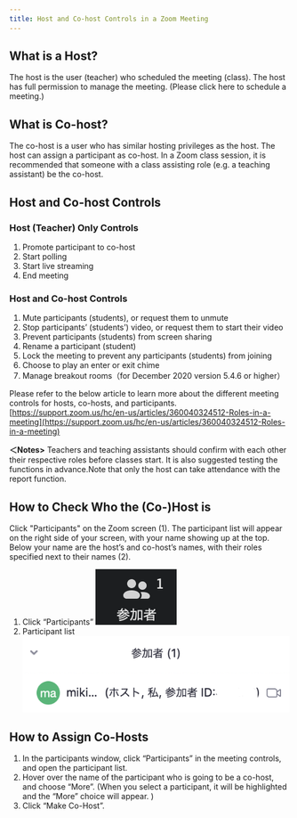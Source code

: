 ```yaml
---
title: Host and Co-host Controls in a Zoom Meeting
---
```


## What is a Host?
The host is the user (teacher) who scheduled the meeting (class). The host has full permission to manage the meeting.
(Please click here to schedule a meeting.)

## What is Co-host?
The co-host is a user who has similar hosting privileges as the host. The host can assign a participant as co-host.
In a Zoom class session, it is recommended that someone with a class assisting role (e.g. a teaching assistant) be the co-host.

## Host and Co-host Controls
### Host (Teacher) Only Controls
1. Promote participant to co-host
1. Start polling
1. Start live streaming
1. End meeting

### Host and Co-host Controls
1. Mute participants (students), or request them to unmute
1. Stop participants’ (students’) video, or request them to start their video
1. Prevent participants (students) from screen sharing
1. Rename a participant (student)
1. Lock the meeting to prevent any participants (students) from joining
1. Choose to play an enter or exit chime
1. Manage breakout rooms（for December 2020 version 5.4.6 or higher）

Please refer to the below article to learn more about the different meeting controls for hosts, co-hosts, and participants.
[https://support.zoom.us/hc/en-us/articles/360040324512-Roles-in-a-meeting](https://support.zoom.us/hc/en-us/articles/360040324512-Roles-in-a-meeting)

**＜Notes>**
Teachers and teaching assistants should confirm with each other their respective roles before classes start. It is also suggested testing the functions in advance.Note that only the host can take attendance with the report function.

## How to Check Who the (Co-)Host is
Click "Participants" on the Zoom screen (1).  The participant list will appear on the right side of your screen, with your name showing up at the top. Below your name are the host’s and co-host’s names, with their roles specified next to their names (2).
1. Click “Participants”
![co-host](img/host_cohost_1.png)
1. Participant list
![participant_list](img/host_cohost_2.png)

## How to Assign Co-Hosts
1. In the participants window, click “Participants” in the meeting controls, and open the participant list.
1. Hover over the name of the participant who is going to be a co-host, and choose “More”. (When you select a participant, it will be highlighted and the “More” choice will appear. )
1. Click “Make Co-Host”.

